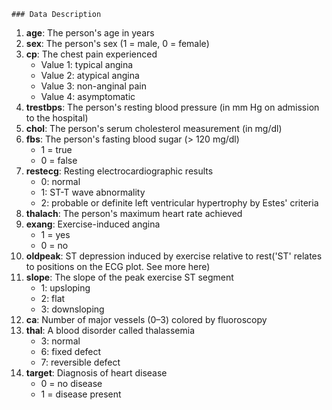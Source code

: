     ### Data Description

1. **age**: The person's age in years  
2. **sex**: The person's sex (1 = male, 0 = female)  
3. **cp**: The chest pain experienced  
   - Value 1: typical angina  
   - Value 2: atypical angina  
   - Value 3: non-anginal pain  
   - Value 4: asymptomatic  
4. **trestbps**: The person's resting blood pressure (in mm Hg on admission to the hospital)  
5. **chol**: The person's serum cholesterol measurement (in mg/dl)  
6. **fbs**: The person's fasting blood sugar (> 120 mg/dl)  
   - 1 = true  
   - 0 = false  
7. **restecg**: Resting electrocardiographic results  
   - 0: normal  
   - 1: ST-T wave abnormality  
   - 2: probable or definite left ventricular hypertrophy by Estes' criteria  
8. **thalach**: The person's maximum heart rate achieved  
9. **exang**: Exercise-induced angina  
   - 1 = yes  
   - 0 = no  
10. **oldpeak**: ST depression induced by exercise relative to rest('ST' relates to positions on the ECG plot. See more here)  
11. **slope**: The slope of the peak exercise ST segment  
    - 1: upsloping  
    - 2: flat  
    - 3: downsloping  
12. **ca**: Number of major vessels (0–3) colored by fluoroscopy  
13. **thal**: A blood disorder called thalassemia  
    - 3: normal  
    - 6: fixed defect  
    - 7: reversible defect  
14. **target**: Diagnosis of heart disease  
    - 0 = no disease  
    - 1 = disease present
